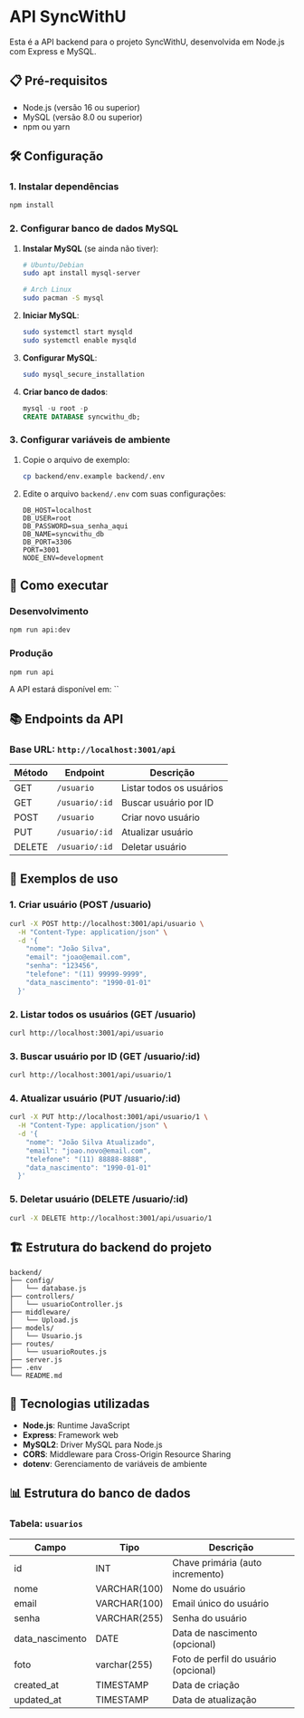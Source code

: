 # API SyncWithU 

Esta é a API backend para o projeto SyncWithU, desenvolvida em Node.js com Express e MySQL.

## 📋 Pré-requisitos

- Node.js (versão 16 ou superior)
- MySQL (versão 8.0 ou superior)
- npm ou yarn

## 🛠️ Configuração

### 1. Instalar dependências
```bash
npm install
```

### 2. Configurar banco de dados MySQL

1. **Instalar MySQL** (se ainda não tiver):
   ```bash
   # Ubuntu/Debian
   sudo apt install mysql-server
   
   # Arch Linux
   sudo pacman -S mysql
   ```

2. **Iniciar MySQL**:
   ```bash
   sudo systemctl start mysqld
   sudo systemctl enable mysqld
   ```

3. **Configurar MySQL**:
   ```bash
   sudo mysql_secure_installation
   ```

4. **Criar banco de dados**:
   ```sql
   mysql -u root -p
   CREATE DATABASE syncwithu_db;
   ```

### 3. Configurar variáveis de ambiente

1. Copie o arquivo de exemplo:
   ```bash
   cp backend/env.example backend/.env
   ```

2. Edite o arquivo `backend/.env` com suas configurações:
   ```env
   DB_HOST=localhost
   DB_USER=root
   DB_PASSWORD=sua_senha_aqui
   DB_NAME=syncwithu_db
   DB_PORT=3306
   PORT=3001
   NODE_ENV=development
   ```

## 🚀 Como executar

### Desenvolvimento
```bash
npm run api:dev
```

### Produção
```bash
npm run api
```

A API estará disponível em: ``

## 📚 Endpoints da API

### Base URL: `http://localhost:3001/api`

| Método | Endpoint | Descrição |
|--------|----------|-----------|
| GET | `/usuario` | Listar todos os usuários |
| GET | `/usuario/:id` | Buscar usuário por ID |
| POST | `/usuario` | Criar novo usuário |
| PUT | `/usuario/:id` | Atualizar usuário |
| DELETE | `/usuario/:id` | Deletar usuário |

## 📝 Exemplos de uso

### 1. Criar usuário (POST /usuario)
```bash
curl -X POST http://localhost:3001/api/usuario \
  -H "Content-Type: application/json" \
  -d '{
    "nome": "João Silva",
    "email": "joao@email.com",
    "senha": "123456",
    "telefone": "(11) 99999-9999",
    "data_nascimento": "1990-01-01"
  }'
```

### 2. Listar todos os usuários (GET /usuario)
```bash
curl http://localhost:3001/api/usuario
```

### 3. Buscar usuário por ID (GET /usuario/:id)
```bash
curl http://localhost:3001/api/usuario/1
```

### 4. Atualizar usuário (PUT /usuario/:id)
```bash
curl -X PUT http://localhost:3001/api/usuario/1 \
  -H "Content-Type: application/json" \
  -d '{
    "nome": "João Silva Atualizado",
    "email": "joao.novo@email.com",
    "telefone": "(11) 88888-8888",
    "data_nascimento": "1990-01-01"
  }'
```

### 5. Deletar usuário (DELETE /usuario/:id)
```bash
curl -X DELETE http://localhost:3001/api/usuario/1
```

## 🏗️ Estrutura do backend do projeto

```
backend/
├── config/
│   └── database.js     
├── controllers/
│   └── usuarioController.js  
├── middleware/
│   └── Upload.js
├── models/
│   └── Usuario.js       
├── routes/
│   └── usuarioRoutes.js 
├── server.js            
├── .env                
└── README.md          
```

## 🔧 Tecnologias utilizadas

- **Node.js**: Runtime JavaScript
- **Express**: Framework web
- **MySQL2**: Driver MySQL para Node.js
- **CORS**: Middleware para Cross-Origin Resource Sharing
- **dotenv**: Gerenciamento de variáveis de ambiente

## 📊 Estrutura do banco de dados

### Tabela: `usuarios`

| Campo | Tipo | Descrição |
|-------|------|-----------|
| id | INT | Chave primária (auto incremento) |
| nome | VARCHAR(100) | Nome do usuário |
| email | VARCHAR(100) | Email único do usuário |
| senha | VARCHAR(255) | Senha do usuário |
| data_nascimento | DATE | Data de nascimento (opcional) |
| foto | varchar(255) | Foto de perfil do usuário (opcional)
| created_at | TIMESTAMP | Data de criação |
| updated_at | TIMESTAMP | Data de atualização |

